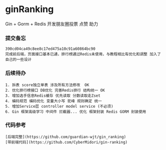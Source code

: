 # ginRanking


Gin + Gorm + Redis 开发朋友圈投票 点赞 助力


### 提交备忘
    390cd04ca49c8ee8c17ed475a10c91a60864bc90
    完成前后端，页面接口基本已通，排行榜通过Redis未使用，与教程相比有优化和调整 加入了自己的一些设计


### 后续待办
    1. 拆表 score独立单表 涉及所有方法修改  OK
    2. 优化排行榜接口 DB优化 完善Redis排行 结构统一 OK
    3. 增加选手信息Redis缓存 优先读取 分数读取走Zset 
    4. 编码规范 编码优化 变量大小写 驼峰 规则确定 统一
    5. 增加Service层 controller model service (不必须)
    6. Gin 框架高级学习 中间件 拦截器... 优化 框架封装 Redis GORM 封装使用


### 代码参考
    [后端完整](https://github.com/guardian-wjt/gin_ranking)
    [带前端代码](https://github.com/CyberMidori/gin-ranking)

